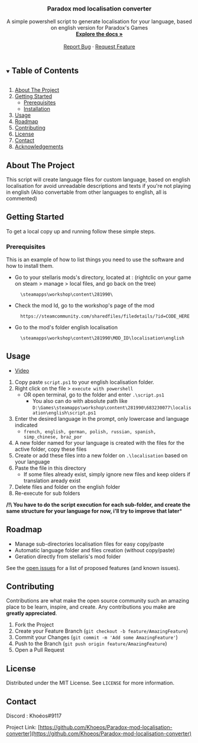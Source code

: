 <!-- PROJECT LOGO -->
<br />
<p align="center">
  <a href="https://github.com/Khoeos/Paradox-mod-localisation-converter">
    <!-- <img src="images/logo.png" alt="Logo" width="80" height="80"> -->
  </a>

  <h3 align="center">Paradox mod localisation converter</h3>

  <p align="center">
    A simple powershell script to generate localisation for your language, based on english version for Paradox's Games
    <br />
    <a href="https://github.com/Khoeos/Paradox-mod-localisation-converter"><strong>Explore the docs »</strong></a>
    <br />
    <br />
    <a href="https://github.com/Khoeos/Paradox-mod-localisation-converter/issues">Report Bug</a>
    ·
    <a href="https://github.com/Khoeos/Paradox-mod-localisation-converter/issues">Request Feature</a>
  </p>
</p>



<!-- TABLE OF CONTENTS -->
<details open="open">
  <summary><h2 style="display: inline-block">Table of Contents</h2></summary>
  <ol>
    <li>
      <a href="#about-the-project">About The Project</a>
    </li>
    <li>
      <a href="#getting-started">Getting Started</a>
      <ul>
        <li><a href="#prerequisites">Prerequisites</a></li>
        <li><a href="#installation">Installation</a></li>
      </ul>
    </li>
    <li><a href="#usage">Usage</a></li>
    <li><a href="#roadmap">Roadmap</a></li>
    <li><a href="#contributing">Contributing</a></li>
    <li><a href="#license">License</a></li>
    <li><a href="#contact">Contact</a></li>
    <li><a href="#acknowledgements">Acknowledgements</a></li>
  </ol>
</details>



<!-- ABOUT THE PROJECT -->
## About The Project

This script will create language files for custom language, based on english localisation for avoid unreadable descriptions and texts if you're not playing in english 
(Also convertable from other languages to english, all is commented)


<!-- GETTING STARTED -->
## Getting Started

To get a local copy up and running follow these simple steps.

### Prerequisites

This is an example of how to list things you need to use the software and how to install them.
* Go to your stellaris mods's directory, located at : (rightclic on your game on steam > manage > local files, and go back on the tree)
  ```
    \steamapps\workshop\content\281990\
  ```
* Check the mod Id, go to the workshop's page of the mod
  ```
    https://steamcommunity.com/sharedfiles/filedetails/?id=CODE_HERE
  ```
* Go to the mod's folder english localisation
  ```
    \steamapps\workshop\content\281990\MOD_ID\localisation\english
  ```



## Usage

- [Video](https://www.youtube.com/watch?v=Mw-zEd6xWF8)

1. Copy paste `script.ps1` to your english localisation folder.
2. Right click on the file > `execute with powershell` 
    - OR open terminal, go to the folder and enter `.\script.ps1`
        - You also can do with absolute path like `D:\Games\steamapps\workshop\content\281990\683230077\localisation\english\script.ps1`
3. Enter the desired language in the prompt, only lowercase and language indicated
    - `french, english, german, polish, russian, spanish, simp_chinese, braz_por`
4. A new folder named for your language is created with the files for the active folder, copy these files
5. Create or add these files into a new folder on `.\localisation` based on your language
6. Paste the file in this directory
    - If some files already exist, simply ignore new files and keep olders if translation aready exist 
7. Delete files and folder on the english folder
8. Re-execute for sub folders

**/!\ You have to do the script execution for each sub-folder, and create the same structure for your language for now, i'll try to improve that later***




<!-- ROADMAP -->
## Roadmap

- Manage sub-directories localisation files for easy copy/paste
- Automatic language folder and files creation (without copy/paste)
- Geration directly from stellaris's mod folder

See the [open issues](https://github.com/Khoeos/Paradox-mod-localisation-converter/issues) for a list of proposed features (and known issues).



<!-- CONTRIBUTING -->
## Contributing

Contributions are what make the open source community such an amazing place to be learn, inspire, and create. Any contributions you make are **greatly appreciated**.

1. Fork the Project
2. Create your Feature Branch (`git checkout -b feature/AmazingFeature`)
3. Commit your Changes (`git commit -m 'Add some AmazingFeature'`)
4. Push to the Branch (`git push origin feature/AmazingFeature`)
5. Open a Pull Request



<!-- LICENSE -->
## License

Distributed under the MIT License. See `LICENSE` for more information.



<!-- CONTACT -->
## Contact

Discord : Khoéos#9117

Project Link: [https://github.com/Khoeos/Paradox-mod-localisation-converter](https://github.com/Khoeos/Paradox-mod-localisation-converter)






<!-- MARKDOWN LINKS & IMAGES -->
<!-- https://www.markdownguide.org/basic-syntax/#reference-style-links -->
[contributors-shield]: https://img.shields.io/github/contributors/Khoeos/repo.svg?style=for-the-badge
[contributors-url]: https://github.com/Khoeos/Paradox-mod-localisation-converter/graphs/contributors
[forks-shield]: https://img.shields.io/github/forks/Khoeos/repo.svg?style=for-the-badge
[forks-url]: https://github.com/Khoeos/Paradox-mod-localisation-converter/network/members
[stars-shield]: https://img.shields.io/github/stars/Khoeos/repo.svg?style=for-the-badge
[stars-url]: https://github.com/Khoeos/Paradox-mod-localisation-converter/stargazers
[issues-shield]: https://img.shields.io/github/issues/Khoeos/repo.svg?style=for-the-badge
[issues-url]: https://github.com/Khoeos/Paradox-mod-localisation-converter/issues
[license-shield]: https://img.shields.io/github/license/Khoeos/repo.svg?style=for-the-badge
[license-url]: https://github.com/Khoeos/Paradox-mod-localisation-converter/blob/master/LICENSE.txt
[linkedin-shield]: https://img.shields.io/badge/-LinkedIn-black.svg?style=for-the-badge&logo=linkedin&colorB=555
[linkedin-url]: https://linkedin.com/in/Khoeos
